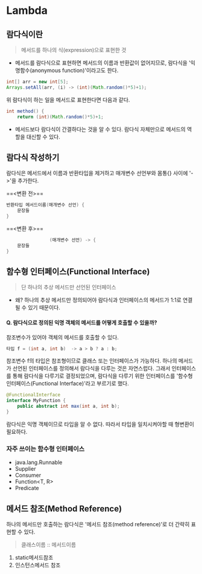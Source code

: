 ﻿# Lambda
## 람다식이란

>   메서드를 하나의 식(expression)으로 표현한 것

- 메서드를 람다식으로 표현하면 메서드의 이름과 반환값이 없어지므로, 람다식을 '익명함수(anonymous function)'이라고도 한다.

```java
int[] arr = new int[5];
Arrays.setAll(arr, (i) -> (int)(Math.random()*5)+1);
```
위 람다식이 하는 일을 메서드로 표현한다면 다음과 같다.

```java
int method() {
	return (int)(Math.random()*5)+1;
```

- 메서드보다 람다식이 간결하다는 것을 알 수 있다. 람다식 자체만으로 메서드의 역할을 대신할 수 있다.

## 람다식 작성하기

람다식은 메서드에서 이름과 반환타입을 제거하고 매개변수 선언부와 몸통{} 사이에 '->'을 추가한다.

==<변환 전>==
```java
반환타입 메서드이름(매개변수 선언) {
	문장들
}
```

==<변환 후>==
```java
				(매개변수 선언) -> { 
	문장들
}
```

## 함수형 인터페이스(Functional Interface)

> 단 하나의 추상 메서드만 선언된 인터페이스

- 왜?
하나의 추상 메서드만 정의되어야 람다식과 인터페이스의 메서드가 		1:1로 연결될 수 있기 때문이다.

####  Q. 람다식으로 정의된 익명 객체의 메서드를 어떻게 호출할 수 있을까?
참조변수가 있어야 객체의 메서드를 호출할 수 있다.

```java
타입 f = (int a, int b)  -> a > b ? a : b;
```

참조변수 f의 타입은 참조형이므로 클래스 또는 인터페이스가 가능하다. 
하나의 메서드가 선언된 인터페이스를 정의해서 람다식을 다루는 것은 자연스럽다. 그래서 인터페이스를 통해 람다식을 다루기로 결정되었으며, 람다식을 다루기 위한 인터페이스를 '함수형 인터페이스(Functional Interface)'라고 부르기로 했다.

```java
@FunctionalInterface
interface MyFunction {
	public abstract int max(int a, int b);
}
```
람다식은 익명 객체이므로 타입을 알 수 없다. 따라서 타입을 일치시켜야할 때 형변환이 필요하다.

### 자주 쓰이는 함수형 인터페이스
 
 - java.lang.Runnable
 - Supplier<T>
 - Consumer<T>
 - Function<T, R>
 - Predicate<T>
 

## 메서드 참조(Method Reference)
하나의 메서드만 호출하는 람다식은 '메서드 참조(method reference)'로 더 간략히 표현할 수 있다.
> 클래스이름 :: 메서드이름

1. static메서드참조
2. 인스턴스메서드 참조
